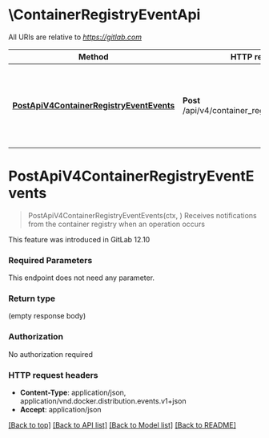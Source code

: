 # \ContainerRegistryEventApi

All URIs are relative to *https://gitlab.com*

Method | HTTP request | Description
------------- | ------------- | -------------
[**PostApiV4ContainerRegistryEventEvents**](ContainerRegistryEventApi.md#PostApiV4ContainerRegistryEventEvents) | **Post** /api/v4/container_registry_event/events | Receives notifications from the container registry when an operation occurs


# **PostApiV4ContainerRegistryEventEvents**
> PostApiV4ContainerRegistryEventEvents(ctx, )
Receives notifications from the container registry when an operation occurs

This feature was introduced in GitLab 12.10

### Required Parameters
This endpoint does not need any parameter.

### Return type

 (empty response body)

### Authorization

No authorization required

### HTTP request headers

 - **Content-Type**: application/json, application/vnd.docker.distribution.events.v1+json
 - **Accept**: application/json

[[Back to top]](#) [[Back to API list]](../README.md#documentation-for-api-endpoints) [[Back to Model list]](../README.md#documentation-for-models) [[Back to README]](../README.md)

